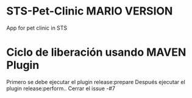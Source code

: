 # STS-Pet-Clinic MARIO VERSION
App for pet clinic in STS
# Ciclo de liberación usando MAVEN Plugin
Primero se debe ejecutar el plugin release:prepare
Después ejecutar el plugin release:perform..
Cerrar el issue -#7